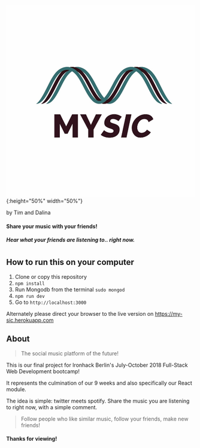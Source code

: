 ![Mysic Logo](./src/app/assets/logoMain.jpeg){:height="50%" width="50%"}

by Tim and Dalina
#### Share your music with your friends!
##### Hear what your friends are listening to.. right now.
#
#
#

## How to run this on your computer
1. Clone or copy this repository
2. `npm install`
3. Run Mongodb from the terminal `sudo mongod`
4. `npm run dev`
5. Go to `http://localhost:3000`

Alternately please direct your browser to the live version on https://my-sic.herokuapp.com


## About

>The social music platform of the future!

This is our final project for Ironhack Berlin's July-October 2018 Full-Stack Web Development bootcamp!

It represents the culmination of our 9 weeks and also specifically our React module. 

The idea is simple: twitter meets spotify. Share the music you are listening to right now, with a simple comment. 
>Follow people who like similar music, follow your friends, make new friends! 

#### Thanks for viewing! 
